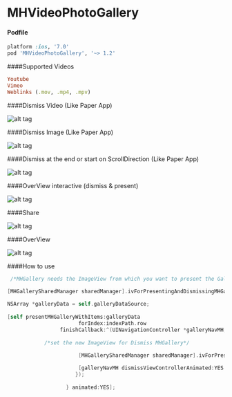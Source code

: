 MHVideoPhotoGallery
==================

#### Podfile

```ruby
platform :ios, '7.0'
pod 'MHVideoPhotoGallery', '~> 1.2'
```
####Supported Videos
```ruby
Youtube
Vimeo
Weblinks (.mov, .mp4, .mpv)
```
####Dismiss Video (Like Paper App)

![alt tag](https://dl.dropboxusercontent.com/u/17911939/dismissInteractiveVideo.gif)

####Dismiss Image (Like Paper App)

![alt tag](https://dl.dropboxusercontent.com/u/17911939/dismissInteractive.gif)

####Dismiss at the end or start on ScrollDirection (Like Paper App)

![alt tag](https://dl.dropboxusercontent.com/u/17911939/dismissAtTheEnd.gif)

####OverView interactive (dismiss & present)

![alt tag](https://dl.dropboxusercontent.com/u/17911939/interactive.gif)

####Share

![alt tag](https://dl.dropboxusercontent.com/u/17911939/ShareView.gif)

####OverView 

![alt tag](https://dl.dropboxusercontent.com/u/17911939/OverView.gif)


####How to use

```objective-c
 /*MHGallery needs the ImageView from which you want to present the Gallery*/

[MHGallerySharedManager sharedManager].ivForPresentingAndDismissingMHGallery = [(MHGalleryOverViewCell*)[tableView cellForRowAtIndexPath:indexPath] iv];
        
NSArray *galleryData = self.galleryDataSource;
    
[self presentMHGalleryWithItems:galleryData
                       forIndex:indexPath.row
                 finishCallback:^(UINavigationController *galleryNavMH, NSInteger pageIndex, UIImage *image) {
	
			/*set the new ImageView for Dismiss MHGallery*/

                       [MHGallerySharedManager sharedManager].ivForPresentingAndDismissingMHGallery = iv;
                             
                       [galleryNavMH dismissViewControllerAnimated:YES completion:nil];
                	  });
                         
                   } animated:YES];
```

	

